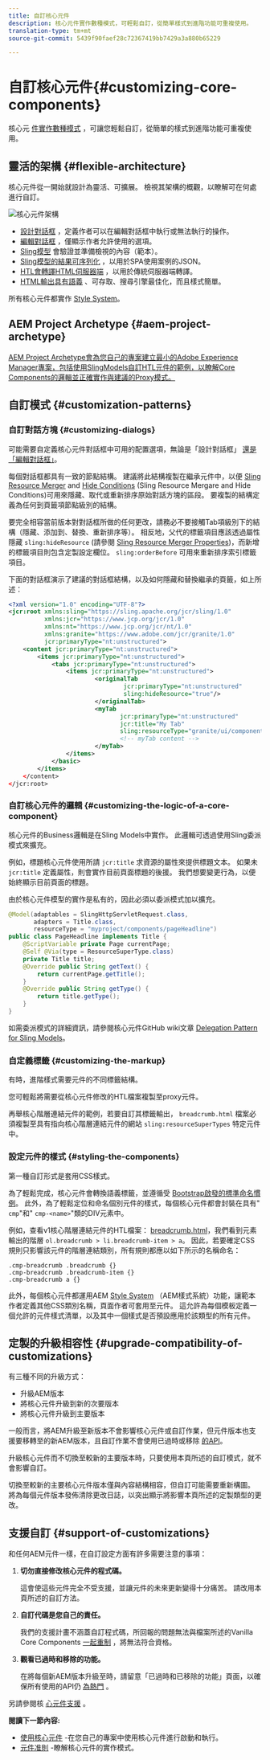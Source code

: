 ```yaml
---
title: 自訂核心元件
description: 核心元件實作數種模式，可輕鬆自訂，從簡單樣式到進階功能可重複使用。
translation-type: tm+mt
source-git-commit: 5439f90faef28c72367419bb7429a3a880b65229

---
```



# 自訂核心元件{#customizing-core-components}

核心元 [件實作數種模式](developing.md) ，可讓您輕鬆自訂，從簡單的樣式到進階功能可重複使用。

## 靈活的架構 {#flexible-architecture}

核心元件從一開始就設計為靈活、可擴展。 檢視其架構的概觀，以瞭解可在何處進行自訂。

![核心元件架構](assets/screen_shot_2018-12-07at093742.png)

* [設計對話框](authoring.md#edit-and-design-dialogs) ，定義作者可以在編輯對話框中執行或無法執行的操作。
* [編輯對話框](authoring.md#edit-and-design-dialogs) ，僅顯示作者允許使用的選項。
* [Sling模型](#customizing-the-logic-of-a-core-component) 會驗證並準備檢視的內容（範本）。
* [Sling模型的結果可序列化](#customizing-the-logic-of-a-core-component) ，以用於SPA使用案例的JSON。
* [HTL會轉譯HTML伺服器端](#customizing-the-markup) ，以用於傳統伺服器端轉譯。
* [HTML輸出具有語義](#customizing-the-markup) 、可存取、搜尋引擎最佳化，而且樣式簡單。

所有核心元件都實作 [Style System](customizing.md)。

## AEM Project Archetype {#aem-project-archetype}

[AEM Project Archetype會為您自己的專案建立最小的Adobe Experience Manager專案，包括使用SlingModels自訂HTL元件的範例，以瞭解Core Components的邏輯並正確實作與建議的Proxy模式。](overview.md)

## 自訂模式 {#customization-patterns}

### 自訂對話方塊 {#customizing-dialogs}

可能需要自定義核心元件對話框中可用的配置選項，無論是「設計對話框」 [還是「編輯對話框」](authoring.md)。

每個對話框都具有一致的節點結構。 建議將此結構複製在繼承元件中，以便 [Sling Resource Merger](https://helpx.adobe.com/experience-manager/6-4/sites/developing/using/sling-resource-merger.html) and [Hide Conditions](https://helpx.adobe.com/experience-manager/6-5/sites/developing/using/hide-conditions.html) (Sling Resource Mergare and Hide Conditions)可用來隱藏、取代或重新排序原始對話方塊的區段。 要複製的結構定義為任何到頁籤項節點級別的結構。

要完全相容當前版本對對話框所做的任何更改，請務必不要接觸Tab項級別下的結構（隱藏、添加到、替換、重新排序等）。 相反地，父代的標籤項目應該透過屬性隱藏 `sling:hideResource` (請參閱 [Sling Resource Merger Properties](https://helpx.adobe.com/experience-manager/6-5/sites/developing/using/sling-resource-merger.html))，而新增的標籤項目則包含定製設定欄位。 `sling:orderBefore` 可用來重新排序索引標籤項目。

下面的對話框演示了建議的對話框結構，以及如何隱藏和替換繼承的頁籤，如上所述：

```xml
<?xml version="1.0" encoding="UTF-8"?>
<jcr:root xmlns:sling="https://sling.apache.org/jcr/sling/1.0"
          xmlns:jcr="https://www.jcp.org/jcr/1.0"
          xmlns:nt="https://www.jcp.org/jcr/nt/1.0"
          xmlns:granite="https://www.adobe.com/jcr/granite/1.0"
          jcr:primaryType="nt:unstructured">
    <content jcr:primaryType="nt:unstructured">
        <items jcr:primaryType="nt:unstructured">
            <tabs jcr:primaryType="nt:unstructured">
                <items jcr:primaryType="nt:unstructured">
                        <originalTab
                                jcr:primaryType="nt:unstructured"
                                sling:hideResource="true"/>
                        </originalTab>
                        <myTab
                               jcr:primaryType="nt:unstructured"
                               jcr:title="My Tab"
                               sling:resourceType="granite/ui/components/coral/foundation/container"/>
                               <!-- myTab content -->
                        </myTab>
                </items>
            </basic>
        </items>
    </content>
</jcr:root>
```

### 自訂核心元件的邏輯 {#customizing-the-logic-of-a-core-component}

核心元件的Business邏輯是在Sling Models中實作。 此邏輯可透過使用Sling委派模式來擴充。

例如，標題核心元件使用所請 `jcr:title` 求資源的屬性來提供標題文本。 如果未 `jcr:title` 定義屬性，則會實作目前頁面標題的後援。 我們想要變更行為，以便始終顯示目前頁面的標題。

由於核心元件模型的實作是私有的，因此必須以委派模式加以擴充。

```java
@Model(adaptables = SlingHttpServletRequest.class,
       adapters = Title.class,
       resourceType = "myproject/components/pageHeadline")
public class PageHeadline implements Title {
    @ScriptVariable private Page currentPage;
    @Self @Via(type = ResourceSuperType.class)
    private Title title;
    @Override public String getText() {
        return currentPage.getTitle();
    }
    @Override public String getType() {
        return title.getType();
    }
}
```

如需委派模式的詳細資訊，請參閱核心元件GitHub wiki文章 [Delegation Pattern for Sling Models](https://github.com/adobe/aem-core-wcm-components/wiki/Delegation-Pattern-for-Sling-Models)。

### 自定義標籤 {#customizing-the-markup}

有時，進階樣式需要元件的不同標籤結構。

您可輕鬆將需要從核心元件修改的HTL檔案複製至proxy元件。

再舉核心階層連結元件的範例，若要自訂其標籤輸出， `breadcrumb.html` 檔案必須複製至具有指向核心階層連結元件的網站 `sling:resourceSuperTypes` 特定元件中。

### 設定元件的樣式 {#styling-the-components}

第一種自訂形式是套用CSS樣式。

為了輕鬆完成，核心元件會轉換語義標籤，並遵循受 [Bootstrap啟發的標準命名慣例](https://getbootstrap.com/)。 此外，為了輕鬆定位和命名個別元件的樣式，每個核心元件都會封裝在具有&quot; `cmp`&quot;和&quot; `cmp-<name>`&quot;類的DIV元素中。

例如，查看v1核心階層連結元件的HTL檔案： [breadcrumb.html](https://github.com/adobe/aem-core-wcm-components/blob/master/content/src/content/jcr_root/apps/core/wcm/components/breadcrumb/v2/breadcrumb/breadcrumb.html)，我們看到元素輸出的階層 `ol.breadcrumb > li.breadcrumb-item > a`。 因此，若要確定CSS規則只影響該元件的階層連結類別，所有規則都應以如下所示的名稱命名：

```shell
.cmp-breadcrumb .breadcrumb {}  
.cmp-breadcrumb .breadcrumb-item {}  
.cmp-breadcrumb a {}
```

此外，每個核心元件都運用AEM [Style System](https://docs.adobe.com/content/help/en/experience-manager-cloud-service/sites/authoring/features/style-system.html) （AEM樣式系統）功能，讓範本作者定義其他CSS類別名稱，頁面作者可套用至元件。 這允許為每個模板定義一個允許的元件樣式清單，以及其中一個樣式是否預設應用於該類型的所有元件。

## 定製的升級相容性 {#upgrade-compatibility-of-customizations}

有三種不同的升級方式：

* 升級AEM版本
* 將核心元件升級到新的次要版本
* 將核心元件升級到主要版本

一般而言，將AEM升級至新版本不會影響核心元件或自訂作業，但元件版本也支援要移轉至的新AEM版本，且自訂作業不會使用已過時或移除 [的API](https://docs.adobe.com/content/help/en/experience-manager-cloud-service/release-notes/deprecated-removed-features.html)。

升級核心元件而不切換至較新的主要版本時，只要使用本頁所述的自訂模式，就不會影響自訂。

切換至較新的主要核心元件版本僅與內容結構相容，但自訂可能需要重新構圖。 將為每個元件版本發佈清除更改日誌，以突出顯示將影響本頁所述的定製類型的更改。

## 支援自訂 {#support-of-customizations}

和任何AEM元件一樣，在自訂設定方面有許多需要注意的事項：

1. **切勿直接修改核心元件的程式碼。**

   這會使這些元件完全不受支援，並讓元件的未來更新變得十分痛苦。 請改用本頁所述的自訂方法。

1. **自訂代碼是您自己的責任。**

   我們的支援計畫不涵蓋自訂程式碼，所回報的問題無法與檔案所述的Vanilla Core Components [一起重制](using.md) ，將無法符合資格。

1. **觀看已過時和移除的功能。**

   在將每個新AEM版本升級至時，請留意「已過時和已移除的功能」頁面，以確保所有使用的API仍 [為熱門](https://docs.adobe.com/content/help/en/experience-manager-cloud-service/release-notes/deprecated-removed-features.html) 。

另請參閱核 [心元件支援](developing.md#core-component-support) 。

**閱讀下一節內容:**

* [使用核心元件](using.md) -在您自己的專案中使用核心元件進行啟動和執行。
* [元件准則](guidelines.md) -瞭解核心元件的實作模式。
